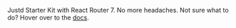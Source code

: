 Justd Starter Kit with React Router 7. No more headaches. Not sure what to do? Hover over to the [docs](https://getjustd.com/docs/getting-started/installation).
